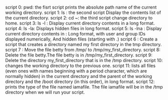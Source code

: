 script 0: pwd: the fisrt script prints the absolute path name of the current working directory.
script 1: ls : the second script Display the contents list of the current directory.
script 2: cd ~: the third script change directory to home.
script 3: ls -l : Display current directory contents in a long format.
script 4: ls -la: Displays hidden files in long format.
script 5: ls -lna : Display current directory contents in : Long format, with user and group IDs displayed numerically, And hidden files (starting with .)
script 6 : Create a script that creates a directory named my first directory in the tmp directory.
script 7 : Move the file betty from /tmp/ to /tmp/my_first_directory.
script 8: Delete the file betty.The file betty is in /tmp/my_first_directory.
script 9: Delete the directory my_first_directory that is in the /tmp directory.
script 10: changes the working directory to the previous one.
script 11:  lists all files (even ones with names beginning with a period character, which are normally hidden) in the current directory and the parent of the working directory and the /boot directory (in this order), in long format.
script 12: prints the type of the file named iamafile. The file iamafile will be in the /tmp directory when we will run your script.


